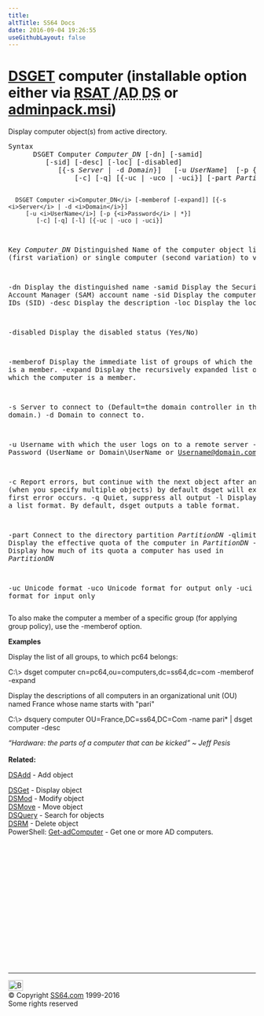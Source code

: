 ```yaml
---
title:
altTitle: SS64 Docs
date: 2016-09-04 19:26:55
useGithubLayout: false
---
```

<!-- #BeginLibraryItem "/Library/head_nt.lbi" --><!-- #EndLibraryItem --><h1><a href="dsget.html">DSGET</a> computer (installable option either via <abbr title="Remote Server Administrative Tools / Active Directory Domain Services"><a href="../links/windows.html">RSAT</a> /AD DS</abbr> or <a href="../links/windows.html">adminpack.msi</a>)</h1>
<p>Display computer object(s) from active directory.</p>
<pre>Syntax
      DSGET Computer <i>Computer_DN</i> [-dn] [-samid]
         [-sid] [-desc] [-loc] [-disabled] 
            [{-s <i>Server</i> | -d <i>Domain</i>}]   [-u <i>UserName</i>]  [-p {<i>Password</i> | *}]
                [-c] [-q] [{-uc | -uco | -uci}] [-part <i>PartitionDN</i> [-qlimit] [-qused]]

      DSGET Computer <i>Computer_DN</i> [-memberof [-expand]] [{-s <i>Server</i> | -d <i>Domain</i>}]
         [-u <i>UserName</i>] [-p {<i>Password</i> | *}]
            [-c] [-q] [-l] [{-uc | -uco | -uci}]
   
Key
   <i>Computer_DN</i>  Distinguished Name of the computer object list (first variation) or 
                single computer (second variation) to view.

   -dn      Display the distinguished name
   -samid   Display the Security Account Manager (SAM) account name
   -sid     Display the computer security IDs (SID)
   -desc    Display the description
   -loc     Display the location

  -disabled Display the disabled status (Yes/No)

  -memberof Display the immediate list of groups of which the computer is a member.
   -expand  Display the recursively expanded list of groups of which the computer is a member. 

   -s       Server to connect to (Default=the domain controller in the logon domain.)
   -d       Domain to connect to.

   -u       Username with which the user logs on to a remote server
   -p       Password     (UserName or Domain\UserName or Username@domain.com)

   -c       Report errors, but continue with the next object after any error (when you specify multiple objects)
            by default dsget will exit when the first error occurs.
   -q       Quiet, suppress all output
   -l       Display entries in a list format. By default, dsget outputs a table format.

   -part    Connect to the directory partition <i>PartitionDN</i>
   -qlimit  Display the effective quota of the computer in <i>PartitionDN</i>
   -qused   Display how much of its quota a computer has used in <i>PartitionDN</i>

   -uc      Unicode format
   -uco     Unicode format for output only
   -uci     Unicode format for input only</pre>
<p>To also make the computer  a member of a specific group (for applying group policy), use the <span class="code">-memberof </span>option. </p>
<p><b>Examples</b></p>
<p>Display the list of all groups, to which <span class="code">pc64</span> belongs:</p>
<p class="code">C:\&gt; dsget computer cn=pc64,ou=computers,dc=ss64,dc=com -memberof -expand</p>
<p>Display the descriptions of all computers in an organizational unit (OU) named France whose name starts with "pari"</p>
<p class="code">C:\&gt; dsquery computer OU=France,DC=ss64,DC=Com -name pari* | dsget computer -desc</p>
<p> <i class="quote">“Hardware: the parts of a computer that can be kicked” ~ Jeff Pesis</i><br>
  <br>
<b> Related:</b></p>
<p><a href="dsadd.html">DSAdd</a> - Add object<br>

<a href="dsget.html">DSGet</a> - Display object <br>
<a href="dsmod.html">DSMod</a> - Modify object<br>
<a href="dsmove.html">DSMove</a> - Move object<br>
<a href="dsquery.html">DSQuery</a> - Search for objects <br>
<a href="dsrm.html">DSRM</a> - Delete object<br>
PowerShell: <a href="../ps/get-adcomputer.html">Get-adComputer</a> - Get one or more AD computers. </p><!-- #BeginLibraryItem "/Library/foot_nt.lbi" --><p>
<!-- windows300 -->
<ins class="adsbygoogle" style="display:inline-block;width:300px;height:250px" data-ad-client="ca-pub-6140977852749469" data-ad-slot="7649547908"></ins>
<script>
(adsbygoogle = window.adsbygoogle || []).push({});
</script></p>
<hr>
<div id="bl" class="footer"><a href="dsget-computer.html#"><img src="../images/top.png" width="30" height="22" alt="Back to the Top"></a></div>
<div id="br" class="footer, tagline">© Copyright <a href="../index.html">SS64.com</a> 1999-2016<br>
Some rights reserved</div><!-- #EndLibraryItem -->

